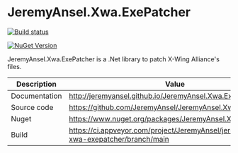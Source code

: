 # JeremyAnsel.Xwa.ExePatcher

[![Build status](https://ci.appveyor.com/api/projects/status/is23tvf3ow0dtvkt/branch/main?svg=true)](https://ci.appveyor.com/project/JeremyAnsel/jeremyansel-xwa-exepatcher/branch/main)

[![NuGet Version](https://buildstats.info/nuget/JeremyAnsel.Xwa.ExePatcher)](https://www.nuget.org/packages/JeremyAnsel.Xwa.ExePatcher)

JeremyAnsel.Xwa.ExePatcher is a .Net library to patch X-Wing Alliance's files.

Description     | Value
----------------|----------------
Documentation   | http://jeremyansel.github.io/JeremyAnsel.Xwa.ExePatcher
Source code     | https://github.com/JeremyAnsel/JeremyAnsel.Xwa.ExePatcher
Nuget           | https://www.nuget.org/packages/JeremyAnsel.Xwa.ExePatcher
Build           | https://ci.appveyor.com/project/JeremyAnsel/jeremyansel-xwa-exepatcher/branch/main
